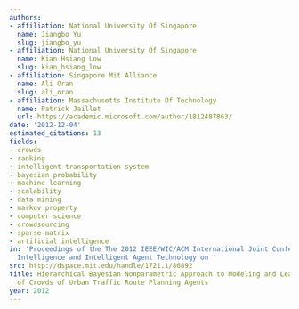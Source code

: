 ```yaml
---
authors:
- affiliation: National University Of Singapore
  name: Jiangbo Yu
  slug: jiangbo_yu
- affiliation: National University Of Singapore
  name: Kian Hsiang Low
  slug: kian_hsiang_low
- affiliation: Singapore Mit Alliance
  name: Ali Oran
  slug: ali_oran
- affiliation: Massachusetts Institute Of Technology
  name: Patrick Jaillet
  url: https://academic.microsoft.com/author/1812487863/
date: '2012-12-04'
estimated_citations: 13
fields:
- crowds
- ranking
- intelligent transportation system
- bayesian probability
- machine learning
- scalability
- data mining
- markov property
- computer science
- crowdsourcing
- sparse matrix
- artificial intelligence
in: 'Proceedings of the The 2012 IEEE/WIC/ACM International Joint Conferences on Web
  Intelligence and Intelligent Agent Technology on '
src: http://dspace.mit.edu/handle/1721.1/86892
title: Hierarchical Bayesian Nonparametric Approach to Modeling and Learning the Wisdom
  of Crowds of Urban Traffic Route Planning Agents
year: 2012
---
```

